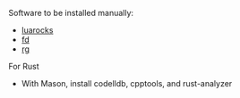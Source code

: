 Software to be installed manually:

- [luarocks](https://github.com/luarocks/luarocks)
- [fd](https://github.com/sharkdp/fd)
- [rg](https://github.com/BurntSushi/ripgrep)

For Rust

- With Mason, install codelldb, cpptools, and rust-analyzer
